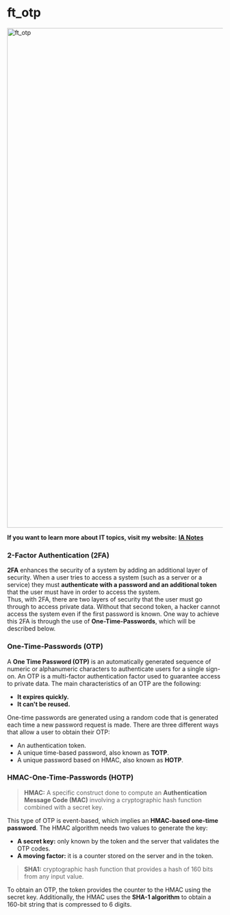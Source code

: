 # ft_otp

<img width="1163" alt="ft_otp" src="https://user-images.githubusercontent.com/74931024/166148833-a791b2cd-327b-42bf-ae4b-b1e75fb4fac4.png">

**If you want to learn more about IT topics, visit my website:** [**IA Notes**](https://ia-notes.com/)

### 2-Factor Authentication (2FA)
**2FA** enhances the security of a system by adding an additional layer of security. When a user tries to access a system (such as a server or a service) they must **authenticate with a password and an additional token** that the user must have in order to access the system.<br>
Thus, with 2FA, there are two layers of security that the user must go through to access private data. Without that second token, a hacker cannot access the system even if the first password is known. One way to achieve this 2FA is through the use of **One-Time-Passwords**, which will be described below.

### One-Time-Passwords (OTP)
A **One Time Password (OTP)** is an automatically generated sequence of numeric or alphanumeric characters to authenticate users for a single sign-on. An OTP is a multi-factor authentication factor used to guarantee access to private data. The main characteristics of an OTP are the following:
- **It expires quickly.**
- **It can't be reused.**

One-time passwords are generated using a random code that is generated each time a new password request is made. There are three different ways that allow a user to obtain their OTP:
- An authentication token.
- A unique time-based password, also known as **TOTP**.
- A unique password based on HMAC, also known as **HOTP**.

### HMAC-One-Time-Passwords (HOTP)

> **HMAC:** A specific construct done to compute an **Authentication Message Code (MAC)** involving a cryptographic hash function combined with a secret key.

This type of OTP is event-based, which implies an **HMAC-based one-time password**. The HMAC algorithm needs two values to generate the key:
- **A secret key:** only known by the token and the server that validates the OTP codes.
- **A moving factor:** it is a counter stored on the server and in the token.

> **SHA1:** cryptographic hash function that provides a hash of 160 bits from any input value.

To obtain an OTP, the token provides the counter to the HMAC using the secret key. Additionally, the HMAC uses the **SHA-1 algorithm** to obtain a 160-bit string that is compressed to 6 digits.
